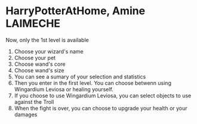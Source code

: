 # HarryPotterAtHome, Amine LAIMECHE

Now, only the 1st level is available

1) Choose your wizard's name
2) Choose your pet
3) Choose wand's core 
4) Choose wand's size
5) You can see a sumary of your selection and statistics
6) Then you enter in the first level. You can choose betwenn using Wingardium Leviosa or healing yourself.
7) If you choose to use Wingardium Leviosa, you can select objects to use against the Troll
8) When the fight is over, you can choose to upgrade your health or your damages

